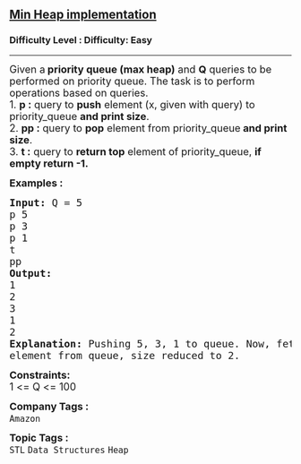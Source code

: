 <h2><a href="https://www.geeksforgeeks.org/problems/min-heap-implementation/1">Min Heap implementation</a></h2><h3>Difficulty Level : Difficulty: Easy</h3><hr><div class="problems_problem_content__Xm_eO"><p><span style="font-size: 18px;">Given a<strong> priority queue (max heap)</strong> and <strong>Q</strong> queries to be performed on priority queue. The task is to perform operations based on queries.<br>1. <strong>p :</strong> query to <strong>push</strong> element (x, given with query) to priority_queue <strong>and print size</strong>.<br>2. <strong>pp :</strong> query to <strong>pop</strong> element from priority_queue<strong> and print size</strong>.<br>3. <strong>t :</strong> query to <strong>return top</strong> element of priority_queue, <strong>if empty return -1.</strong></span></p>
<p><span style="font-size: 18px;"><strong>Examples :</strong></span></p>
<pre><span style="font-size: 18px;"><strong>Input: </strong>Q = 5
p 5
p 3
p 1
t
pp
<strong>Output:</strong> 
1
2
3
1
2</span>
<span style="font-size: 18px;"><strong>Explanation: </strong>Pushing 5, 3, 1 to queue. Now, fetching top which is 1 (according to min heap property smallest element at top). Popping back 
element from queue, size reduced to 2.</span>
</pre>
<p><span style="font-size: 18px;"><strong>Constraints:</strong><br>1 &lt;= Q &lt;= 100</span></p></div><p><span style=font-size:18px><strong>Company Tags : </strong><br><code>Amazon</code>&nbsp;<br><p><span style=font-size:18px><strong>Topic Tags : </strong><br><code>STL</code>&nbsp;<code>Data Structures</code>&nbsp;<code>Heap</code>&nbsp;